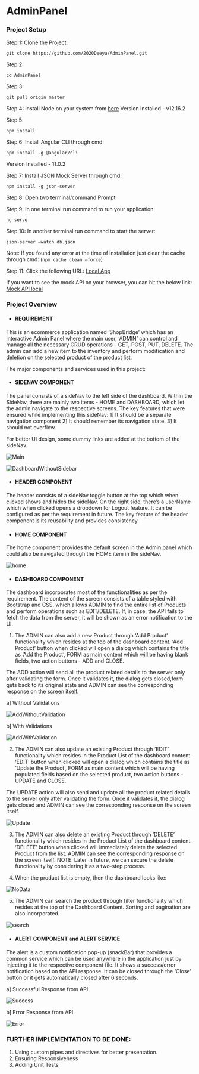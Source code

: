 # AdminPanel

### Project Setup

Step 1: Clone the Project: 
```
git clone https://github.com/2020Deeya/AdminPanel.git
```

Step 2: 
``` 
cd AdminPanel
```

Step 3: 
```
git pull origin master
```

Step 4: Install Node on your system from [here](https://nodejs.org/en/download/)
Version Installed - v12.16.2

Step 5:
``` 
npm install
```

Step 6: Install Angular CLI through cmd:  
```
npm install -g @angular/cli
```
Version Installed - 11.0.2

Step 7: Install JSON Mock Server through cmd: 
```
npm install -g json-server
```

Step 8: Open two terminal/command Prompt

Step 9: In one terminal run command to run your application: 
```
ng serve
```

Step 10:  In another terminal run command to start the server: 
```
json-server –watch db.json
```

Note: If you found any error at the time of installation just clear the cache through cmd:
(`npm cache clean –force`)

Step 11: Click the following URL: [Local App](http://localhost:4200)

If you want to see the mock API on your browser, you can hit the below link:
[Mock API local](http://localhost:3000/posts)


### Project Overview

- #### REQUIREMENT 

This is an ecommerce application named ‘ShopBridge’ which has an interactive Admin Panel where the main user, ‘ADMIN’ can control and manage all the necessary CRUD operations - GET, POST, PUT, DELETE. The admin can add a new item to the inventory and perform modification and deletion on the selected product of the product list.

The major components and services used in this project:

- #### SIDENAV COMPONENT

The panel consists of a sideNav to the left side of the dashboard. Within the SideNav, there are mainly two items - HOME and DASHBOARD,  which let the admin navigate to the respective screens. The key features that were ensured while implementing this sideNav:
1] It should be a separate navigation component
2] It should remember its navigation state.
3] It should not overflow.

For better UI design, some dummy links are added at the bottom of the sideNav.

![Main](https://user-images.githubusercontent.com/58636958/148970553-ad58b625-36d4-4200-bd2b-6130d2665af6.JPG)

![DashboardWithoutSidebar](https://user-images.githubusercontent.com/58636958/148970883-e82d338b-b2cf-47d1-8bba-ce3319acee31.JPG)

- #### HEADER COMPONENT

The header consists of a sideNav toggle button at the top which when clicked shows and hides the sideNav. On the right side, there’s a userName which when clicked opens a dropdown for Logout feature. It can be configured as per the requirement in future.
The key feature of the header component is its reusability and provides consistency. . 

- #### HOME COMPONENT

The home component provides the default screen in the Admin panel which could also be navigated through the HOME item in the sideNav.

![home](https://user-images.githubusercontent.com/58636958/148971025-a282d981-98ed-443a-afb2-0c89facaf72f.JPG)

- #### DASHBOARD COMPONENT

The dashboard incorporates most of the functionalities as per the requirement. The content of the screen consists of a table styled with Bootstrap and CSS, which allows ADMIN to find the entire list of Products and perform operations such as EDIT/DELETE. If, in case, the API fails to fetch the data from the server, it will be shown as an error notification to the UI.

1. The ADMIN can also add a new Product through ‘Add Product’ functionality which resides at the top of the dashboard content. ‘Add Product’ button when clicked will open a dialog which contains the title as ‘Add the Product’,  FORM as main content which will be having blank fields, two action buttons - ADD and CLOSE.

The ADD action will send all the product related details to the server only after validating the form. Once it validates it, the dialog gets closed,form gets back to its original state and ADMIN can see the corresponding response on the screen itself.

a] Without Validations

![AddWithoutValidation](https://user-images.githubusercontent.com/58636958/148971108-58dbb682-1c8c-465c-bbfa-5e6ef720bb95.JPG)

b] With Validations

![AddWithValidation](https://user-images.githubusercontent.com/58636958/148971238-8b5fd8a3-09d5-4ccd-96d3-bd92ed686f7d.JPG)

2. The ADMIN can also update an existing Product through ‘EDIT’ functionality which resides in the Product List of the dashboard content. ‘EDIT’ button when clicked will open a dialog which contains the title as ‘Update the Product’,  FORM as main content which will be having populated fields based on the selected product, two action buttons - UPDATE and CLOSE.

The UPDATE action will also send and update all the product related details to the server only after validating the form. Once it validates it, the dialog gets closed and ADMIN can see the corresponding response on the screen itself.

![Update](https://user-images.githubusercontent.com/58636958/148971537-3d2fb297-a442-4b50-b5c9-2dcff6ab336b.JPG)

3. The ADMIN can also delete an existing Product through ‘DELETE’ functionality which resides in the Product List of the dashboard content. ‘DELETE’ button when clicked will immediately delete the selected Product from the list. ADMIN can see the corresponding response on the screen itself.
NOTE: Later in future, we can secure the delete functionality by considering it as a two-step process.

4. When the product list is empty, then the dashboard looks like:

![NoData](https://user-images.githubusercontent.com/58636958/148971678-64800319-65d9-478b-8a27-5ecfb1bf13d5.JPG)

5. The ADMIN can search the product through filter functionality which resides at the top of the Dashboard Content. Sorting and pagination are also incorporated. 

![search](https://user-images.githubusercontent.com/58636958/148971722-b8b81118-2f4d-4260-9d5d-df4baa501b3d.JPG)

- #### ALERT COMPONENT and ALERT SERVICE

The alert is a custom notification pop-up (snackBar) that provides a common service which can be used anywhere in the application just by injecting it to the respective component file. It shows a success/error notification based on the API response. It can be closed through the ‘Close’ button or it gets automatically closed after 6 seconds.

a] Successful Response from API

![Success](https://user-images.githubusercontent.com/58636958/148972127-7eba0c22-a5cb-49be-8f88-0dc2ba62cf65.JPG)

b] Error Response from API

![Error](https://user-images.githubusercontent.com/58636958/148972080-487de79e-bbfe-4c9d-8c63-29d2b343f0d9.JPG)


### FURTHER IMPLEMENTATION TO BE DONE:

1. Using custom pipes and directives for better presentation.
2. Ensuring Responsiveness
3. Adding Unit Tests







